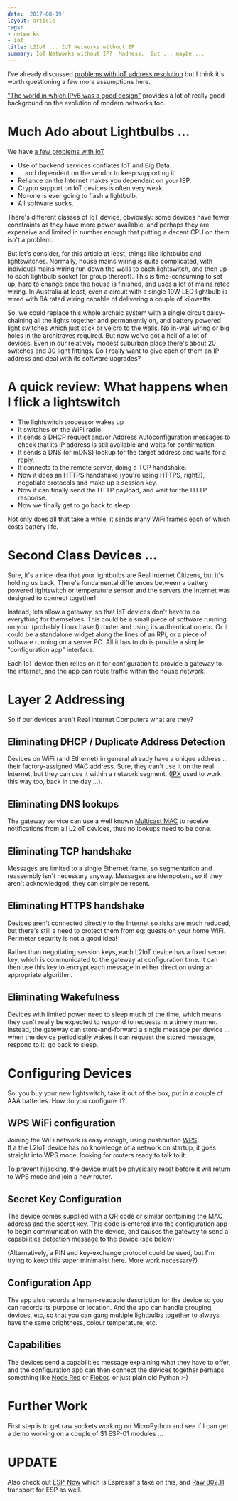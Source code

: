 ```yaml
---
date: '2017-08-19'
layout: article
tags:
- networks
- iot
title: L2IoT ... IoT Networks without IP
summary: IoT Networks without IP?  Madness.  But ... maybe ...
---
```


I've already discussed 
[problems with IoT address resolution](/art/mac-address-resolution/)
but I think it's worth questioning a few more assumptions here.

["The world in which IPv6 was a good design"](http://apenwarr.ca/log/?m=201708#10)
provides a lot of really good background on the evolution of modern networks too.

Much Ado about Lightbulbs ...
=============================

We have [a few problems with IoT](/art/the-internet-of-not-shit-things/)  

* Use of backend services conflates IoT and Big Data.
* ... and dependent on the vendor to keep supporting it.
* Reliance on the Internet makes you dependent on your ISP.
* Crypto support on IoT devices is often very weak.
* No-one is ever going to flash a lightbulb.
* All software sucks.

There's different classes of IoT device, obviously: some devices have
fewer constraints as they have more power available, and perhaps they
are expensive and limited in number enough that putting a decent CPU 
on them isn't a problem.

But let's consider, for this article at least, things like lightbulbs and
lightswitches.  Normally, house mains wiring is quite complicated, with
individual mains wiring run down the walls to each lightswitch, and then
up to each lightbulb socket (or group thereof).  This is time-consuming 
to set up, hard to change once the house is finished, and uses a lot of
mains rated wiring.  In Australia at least, even a circuit with a single
10W LED lightbulb is wired with 8A rated wiring capable of delivering 
a couple of kilowatts.

So, we could replace this whole archaic system with a single circuit
daisy-chaining all the lights together and permanently on, and
battery powered light switches which just stick or velcro to the walls.
No in-wall wiring or big holes in the architraves required.
But now we've got a hell of a lot of devices.  Even in our relatively
modest suburban place there's about 20 switches and 30 light fittings.
Do I really want to give each of them an IP address and deal with its
software upgrades?

A quick review: What happens when I flick a lightswitch
=======================================================

* The lightswitch processor wakes up
* It switches on the WiFi radio
* It sends a DHCP request and/or Address Autoconfiguration messages
  to check that its IP address is still available and waits for confirmation.
* It sends a DNS (or mDNS) lookup for the target address and waits for a reply.
* It connects to the remote server, doing a TCP handshake.
* Now it does an HTTPS handshake (you're using HTTPS, right?), negotiate
  protocols and make up a session key.
* Now it can finally send the HTTP payload, and wait for the HTTP response.
* Now we finally get to go back to sleep.

Not only does all that take a while, it sends many WiFi frames each 
of which costs battery life.

Second Class Devices ...
========================

Sure, it's a nice idea that your lightbulbs are Real Internet Citizens,
but it's holding us back.  There's fundamental differences between a battery
powered lightswitch or temperature sensor and the servers the Internet was
designed to connect together!

Instead, lets allow a gateway, so that IoT devices don't have to do 
everything for themselves.  This could be 
a small piece of software running on your (probably Linux based)
router and using its authentication etc.  Or it could be a standalone 
widget along the lines of an RPi, or a piece of software running on a server
PC.  All it has to do is provide a simple "configuration app" interface.

Each IoT device then relies on it for configuration to provide a gateway
to the internet, and the app can route traffic within the house network.

Layer 2 Addressing
==================

So if our devices aren't Real Internet Computers what are they?

Eliminating DHCP / Duplicate Address Detection
----------------------------------------------

Devices on WiFi (and Ethernet) in general already have a unique address ...
their factory-assigned MAC address.  Sure, they can't use it on the real
Internet, but they can use it within a network segment.
([IPX](https://en.wikipedia.org/wiki/Internetwork_Packet_Exchange) used 
to work this way too, back in the day ...).

Eliminating DNS lookups
-----------------------

The gateway service can use a 
well known [Multicast MAC](https://en.wikipedia.org/wiki/Multicast_address#Ethernet)
to receive notifications from all L2IoT devices, thus no lookups need to be done.

Eliminating TCP handshake
-------------------------

Messages are limited to a single Ethernet frame, so segmentation and reassembly
isn't necessary anyway.  Messages are idempotent, so if they aren't acknowledged,
they can simply be resent.

Eliminating HTTPS handshake
---------------------------

Devices aren't connected directly to the Internet so risks are much reduced, but
there's still a need to protect them from eg: guests on your home WiFi.
Perimeter security is not a good idea!
 
Rather than negotiating session keys, each L2IoT device has a fixed secret key,
which is communicated to the gateway at configuration time.  It can then use this
key to encrypt each message in either direction using an appropriate algorithm.

Eliminating Wakefulness
-----------------------

Devices with limited power need to sleep much of the time, which means they can't
really be expected to respond to requests in a timely manner.  Instead, the
gateway can store-and-forward a single message per device ... when the device
periodically wakes it can request the stored message, respond to it, go back to 
sleep.

Configuring Devices
===================

So, you buy your new lightswitch, take it out of the box, put in a couple of AAA 
batteries.  How do you configure it?

WPS WiFi configuration
----------------------

Joining the WiFi network is easy enough, using pushbutton
[WPS](https://en.wikipedia.org/wiki/Wi-Fi_Protected_Setup).  
If a the L2IoT device has no knowledge of a network on startup, it goes straight
into WPS mode, looking for routers ready to talk to it.

To prevent hijacking, the device must be physically reset before it will return to 
WPS mode and join a new router.

Secret Key Configuration
------------------------

The device comes supplied with a QR code or similar containing the MAC address
and the secret key.  This code is entered into the configuration app to begin
communication with the device, and causes the gateway to send a capabilities
detection message to the device (see below)

(Alternatively, a PIN and key-exchange protocol could be used, but I'm trying
to keep this super minimalist here.  More work necessary?)

Configuration App
-----------------

The app also records a human-readable description for the device
so you can records its purpose or location.  And the app can handle grouping
devices, etc, so that you can gang multiple lightbulbs together to always
have the same brightness, colour temperature, etc.

Capabilities
------------

The devices send a capabilities message explaining what they have to offer, and
the configuration app can then connect the devices together perhaps something like
[Node Red](https://nodered.org/) or [Flobot](/art/flobot-graphical-dataflow-language-for-robots/).
or just plain old Python :-)

Further Work
============

First step is to get raw sockets working on MicroPython and see if I can 
get a demo working on a couple of $1 ESP-01 modules ...

UPDATE
======

Also check out [ESP-Now](http://esp-idf.readthedocs.io/en/latest/api-reference/wifi/esp_now.html#send-esp-now-data)
which is Espressif's take on this, and [Raw 802.11](https://github.com/Jeija/esp32free80211) transport for ESP as well.
